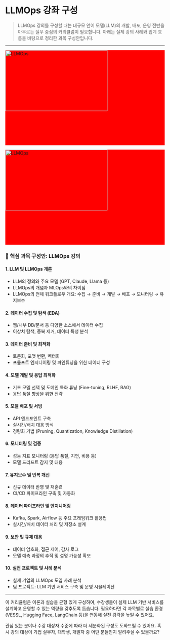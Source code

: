 # LLMOps 강좌 구성
> LLMOps 강의를 구성할 때는 대규모 언어 모델(LLM)의 개발, 배포, 운영 전반을 아우르는 실무 중심의 커리큘럼이 필요합니다.
> 아래는 실제 강의 사례와 업계 흐름을 바탕으로 정리한 과목 구성안입니다.
---  

<p style="background-color:red; height:300px;">
  <img src="https://cdn.day1company.io/prod/uploads/202412/162932-890/con2-w.webp" alt="LLMOps" style="width:80%;">
</p>


<div style="height:300; background-color:red">
<img src="https://cdn.day1company.io/prod/uploads/202412/162932-890/con2-w.webp" alt="LLMOps"  width=80%>
</div>

### 🧠 핵심 과목 구성안: LLMOps 강의

#### 1. **LLM 및 LLMOps 개론**
- LLM의 정의와 주요 모델 (GPT, Claude, Llama 등)
- LLMOps의 개념과 MLOps와의 차이점
- LLMOps의 전체 워크플로우 개요: 수집 → 준비 → 개발 → 배포 → 모니터링 → 유지보수

#### 2. **데이터 수집 및 탐색 (EDA)**
- 웹/내부 DB/문서 등 다양한 소스에서 데이터 수집
- 이상치 탐색, 중복 제거, 데이터 특성 분석

#### 3. **데이터 준비 및 최적화**
- 토큰화, 포맷 변환, 벡터화
- 프롬프트 엔지니어링 및 파인튜닝을 위한 데이터 구성

#### 4. **모델 개발 및 응답 최적화**
- 기초 모델 선택 및 도메인 특화 튜닝 (Fine-tuning, RLHF, RAG)
- 응답 품질 향상을 위한 전략

#### 5. **모델 배포 및 서빙**
- API 엔드포인트 구축
- 실시간/배치 대응 방식
- 경량화 기법 (Pruning, Quantization, Knowledge Distillation)

#### 6. **모니터링 및 검증**
- 성능 지표 모니터링 (응답 품질, 지연, 비용 등)
- 모델 드리프트 감지 및 대응

#### 7. **유지보수 및 반복 개선**
- 신규 데이터 반영 및 재훈련
- CI/CD 파이프라인 구축 및 자동화

#### 8. **데이터 파이프라인 및 엔지니어링**
- Kafka, Spark, Airflow 등 주요 프레임워크 활용법
- 실시간/배치 데이터 처리 및 저장소 설계

#### 9. **보안 및 규제 대응**
- 데이터 암호화, 접근 제어, 감사 로그
- 모델 예측 과정의 추적 및 설명 가능성 확보

#### 10. **실전 프로젝트 및 사례 분석**
- 실제 기업의 LLMOps 도입 사례 분석
- 팀 프로젝트: LLM 기반 서비스 구축 및 운영 시뮬레이션

---

이 커리큘럼은 이론과 실습을 균형 있게 구성하여, 수강생들이 실제 LLM 기반 서비스를 설계하고 운영할 수 있는 역량을 갖추도록 돕습니다. 필요하다면 각 과목별로 실습 환경(VESSL, Hugging Face, LangChain 등)을 연동해 실전 감각을 높일 수 있어요.

관심 있는 분야나 수강 대상자 수준에 따라 더 세분화된 구성도 도와드릴 수 있어요. 혹시 강의 대상이 기업 실무자, 대학생, 개발자 중 어떤 분들인지 알려주실 수 있을까요?


